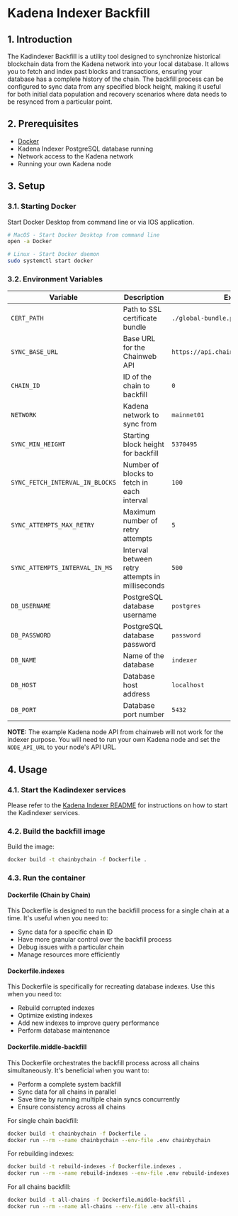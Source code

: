 # Kadena Indexer Backfill

## 1. Introduction

The Kadindexer Backfill is a utility tool designed to synchronize historical blockchain data from the Kadena network into your local database. It allows you to fetch and index past blocks and transactions, ensuring your database has a complete history of the chain. The backfill process can be configured to sync data from any specified block height, making it useful for both initial data population and recovery scenarios where data needs to be resynced from a particular point.

## 2. Prerequisites

- [Docker](https://www.docker.com/)
- Kadena Indexer PostgreSQL database running
- Network access to the Kadena network
- Running your own Kadena node

## 3. Setup

### 3.1. Starting Docker

Start Docker Desktop from command line or via IOS application.

```bash
# MacOS - Start Docker Desktop from command line
open -a Docker

# Linux - Start Docker daemon
sudo systemctl start docker
```

### 3.2. Environment Variables

| Variable                        | Description                                     | Example                                 |
| ------------------------------- | ----------------------------------------------- | --------------------------------------- |
| `CERT_PATH`                     | Path to SSL certificate bundle                  | `./global-bundle.pem`                   |
| `SYNC_BASE_URL`                 | Base URL for the Chainweb API                   | `https://api.chainweb.com/chainweb/0.0` |
| `CHAIN_ID`                      | ID of the chain to backfill                     | `0`                                     |
| `NETWORK`                       | Kadena network to sync from                     | `mainnet01`                             |
| `SYNC_MIN_HEIGHT`               | Starting block height for backfill              | `5370495`                               |
| `SYNC_FETCH_INTERVAL_IN_BLOCKS` | Number of blocks to fetch in each interval      | `100`                                   |
| `SYNC_ATTEMPTS_MAX_RETRY`       | Maximum number of retry attempts                | `5`                                     |
| `SYNC_ATTEMPTS_INTERVAL_IN_MS`  | Interval between retry attempts in milliseconds | `500`                                   |
| `DB_USERNAME`                   | PostgreSQL database username                    | `postgres`                              |
| `DB_PASSWORD`                   | PostgreSQL database password                    | `password`                              |
| `DB_NAME`                       | Name of the database                            | `indexer`                               |
| `DB_HOST`                       | Database host address                           | `localhost`                             |
| `DB_PORT`                       | Database port number                            | `5432`                                  |

**NOTE:** The example Kadena node API from chainweb will not work for the indexer purpose. You will need to run your own Kadena node and set the `NODE_API_URL` to your node's API URL.

## 4. Usage

### 4.1. Start the Kadindexer services

Please refer to the [Kadena Indexer README](../indexer/README.md) for instructions on how to start the Kadindexer services.

### 4.2. Build the backfill image

Build the image:

```bash
docker build -t chainbychain -f Dockerfile .
```

### 4.3. Run the container

#### Dockerfile (Chain by Chain)

This Dockerfile is designed to run the backfill process for a single chain at a time. It's useful when you need to:

- Sync data for a specific chain ID
- Have more granular control over the backfill process
- Debug issues with a particular chain
- Manage resources more efficiently

#### Dockerfile.indexes

This Dockerfile is specifically for recreating database indexes. Use this when you need to:

- Rebuild corrupted indexes
- Optimize existing indexes
- Add new indexes to improve query performance
- Perform database maintenance

#### Dockerfile.middle-backfill

This Dockerfile orchestrates the backfill process across all chains simultaneously. It's beneficial when you want to:

- Perform a complete system backfill
- Sync data for all chains in parallel
- Save time by running multiple chain syncs concurrently
- Ensure consistency across all chains

For single chain backfill:

```bash
docker build -t chainbychain -f Dockerfile .
docker run --rm --name chainbychain --env-file .env chainbychain
```

For rebuilding indexes:

```bash
docker build -t rebuild-indexes -f Dockerfile.indexes .
docker run --rm --name rebuild-indexes --env-file .env rebuild-indexes
```

For all chains backfill:

```bash
docker build -t all-chains -f Dockerfile.middle-backfill .
docker run --rm --name all-chains --env-file .env all-chains
```
